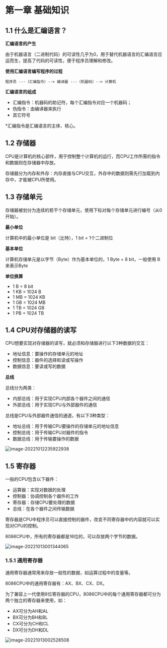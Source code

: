 # 第一章 基础知识

## 1.1 什么是汇编语言？

**汇编语言的产生**

由于机器语言（二进制代码）的可读性几乎为0，用于替代机器语言的汇编语言应运而生，提高了代码的可读性，便于程序员理解和修改。



**使用汇编语言编写程序的过程**

```
程序员 ---（汇编指令）--> 编译器 ---（机器码）--> 计算机
```



**汇编语言的组成**

- 汇编指令：机器码的助记符，每个汇编指令对应一个机器码；
- 伪指令：由编译器来执行
- 其它符号

*汇编指令是汇编语言的主体、核心。



## 1.2 存储器

CPU是计算机的核心部件，用于控制整个计算机的运行，而CPU工作所需的指令和数据则在存储器中存放。

存储器分为内存和外存：内存直接与CPU交互，外存中的数据则需先行加载到内存中，才能被CPU所使用。



## 1.3 存储单元

存储器被划分为连续的若干个存储单元，使用下标对每个存储单元进行编号（从0开始）。

**最小单位**

计算机中的最小单位是 bit（比特），1 bit = 1个二进制位

**基本单位**

计算机存储单元是以字节（Byte）作为基本单位的，1 Byte = 8 bit，一般使用 B 来表示Byte

**单位换算**

- 1 B = 8 bit
- 1 KB = 1024 B
- 1 MB = 1024 KB
- 1 GB = 1024 MB
- 1 TB = 1024 GB
- 1 PB = 1024 TB



## 1.4 CPU对存储器的读写

CPU想要实现对存储器的读写，就必须和存储器进行以下3种数据的交互：

- 地址信息：要操作的存储单元的地址
- 控制信息：器件的选择和读或写操作
- 数据信息：要读或写的数据



**总线**

总线分为两类：

- 内部总线：用于实现CPU内部各个器件之间的通信
- 外部总线：用于实现CPU与外部器件的通信

总线是CPU与外部器件通信的通道，有以下3种类型：

- 地址总线：用于传输CPU要操作的存储单元的地址信息
- 控制总线：用于传输CPU对器件的指令
- 数据总线：用于传输要操作的数据

![image-20221012235922938](https://yvling-typora-image-1257337367.cos.ap-nanjing.myqcloud.com/typora/image-20221012235922938.png)





## 1.5 寄存器

一般的CPU包含以下器件：

- 运算器：实现对数据的处理
- 控制器：协调控制各个器件的工作
- 寄存器：存储CPU要处理的数据
- 总线：在各个器件之间传输数据



寄存器是CPU中程序员可以直接控制的器件，改变不同寄存器中的内容就可以实现对CPU的控制。

8086CPU中，所有的寄存器都是16位的，可以存放两个字节的数据。

![image-20221013001344065](https://yvling-typora-image-1257337367.cos.ap-nanjing.myqcloud.com/typora/image-20221013001344065.png)



### 1.5.1 通用寄存器

通用寄存器通常用来存放一般性的数据，如运算过程中的变量等。

8086CPU中的通用寄存器有：AX、BX、CX、DX。

为了兼容上一代使用8位寄存器的CPU，8086CPU中的每个通用寄存器都可分为两个独立的寄存器来使用，如：

- AX可分为AH和AL
- BX可分为BH和BL
- CX可分为CH和CL
- DX可分为DH和DL

![image-20221013002528508](https://yvling-typora-image-1257337367.cos.ap-nanjing.myqcloud.com/typora/image-20221013002528508.png)





































